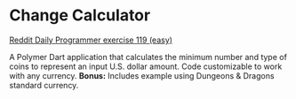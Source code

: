Change Calculator
======

[Reddit Daily Programmer exercise 119 (easy)](http://www.reddit.com/r/dailyprogrammer/comments/17f3y2/012813_challenge_119_easy_change_calculator/)

A Polymer Dart application that calculates the minimum number and type of coins to represent an input U.S. dollar amount. Code customizable to work with any currency. **Bonus:** Includes example using Dungeons & Dragons standard currency. 